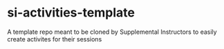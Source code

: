 # si-activities-template
A template repo meant to be cloned by Supplemental Instructors to easily create activites for their sessions
